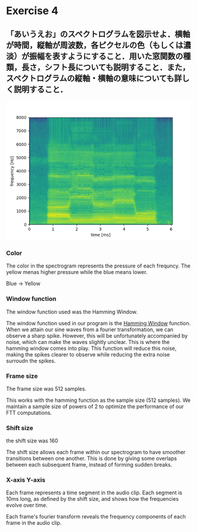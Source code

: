 # Exercise 4

## 「あいうえお」のスペクトログラムを図示せよ．横軸が時間，縦軸が周波数，各ピクセルの色（もしくは濃淡）が振幅を表すようにすること．用いた窓関数の種類，長さ，シフト長についても説明すること．また，スペクトログラムの縦軸・横軸の意味についても詳しく説明すること．

![](plot-spectogram.png)

### Color

The color in the spectrogram represents the pressure of each frequncy. The yellow menas higher pressure while the blue means lower. 

Blue $\rightarrow$ Yellow

### Window function

The window function used was the Hamming Window.

The window function used in our program is the [Hamming Window](https://stackoverflow.com/questions/5418951/what-is-the-hamming-window-for) function. When we attain our sine waves from a fourier transformation, we can observe a sharp spike. However, this will be unfortunately accompanied by noise, which can make the waves slightly unclear. This is where the hamming window comes into play. This function will reduce this noise, making the spikes clearer to observe while reducing the extra noise surroudn the spikes. 

### Frame size

The frame size was 512 samples.

This works with the hamming function as the sample size (512 samples). We maintain a sample size of powers of 2 to optimize the performance of our FTT computations. 

### Shift size

the shift size was 160

The shift size allows each frame within our spectrogram to have smoother transitions between one another. This is done by giving some overlaps between each subsequent frame, instead of forming sudden breaks.

### X-axis Y-axis

Each frame represents a time segment in the audio clip. Each segment is 10ms long, as defined by the shift size, and shows how the frequencies evolve over time. 

Each frame's fourier transform reveals the frequency components of each frame in the audio clip. 